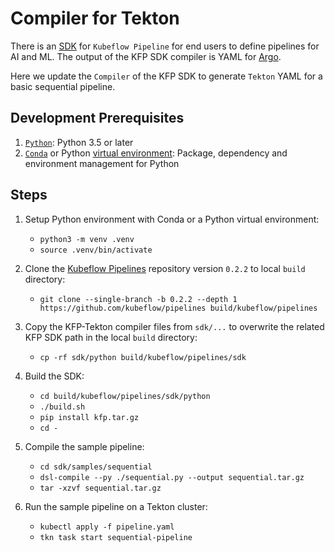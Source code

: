 # Compiler for Tekton

There is an [SDK](https://www.kubeflow.org/docs/pipelines/sdk/sdk-overview/) for `Kubeflow Pipeline` for end users to
define pipelines for AI and ML. The output of the KFP SDK compiler is YAML for [Argo](https://github.com/argoproj/argo).

Here we update the `Compiler` of the KFP SDK to generate `Tekton` YAML for a basic sequential pipeline. 


## Development Prerequisites

1. [`Python`](https://www.python.org/downloads/): Python 3.5 or later  
2. [`Conda`](https://docs.conda.io/en/latest/) or Python 
   [virtual environment](https://packaging.python.org/guides/installing-using-pip-and-virtual-environments/): 
   Package, dependency and environment management for Python


## Steps

1. Setup Python environment with Conda or a Python virtual environment:

    - `python3 -m venv .venv`
    - `source .venv/bin/activate`

2. Clone the [Kubeflow Pipelines](https://github.com/kubeflow/pipelines) 
   repository version `0.2.2` to local `build` directory:

    - `git clone --single-branch -b 0.2.2 --depth 1 https://github.com/kubeflow/pipelines build/kubeflow/pipelines`

3. Copy the KFP-Tekton compiler files from `sdk/...` to overwrite the related
   KFP SDK path in the local `build` directory:

    - `cp -rf sdk/python build/kubeflow/pipelines/sdk`

4. Build the SDK:

    - `cd build/kubeflow/pipelines/sdk/python`
    - `./build.sh`
    - `pip install kfp.tar.gz`
    - `cd -`

5. Compile the sample pipeline:

    - `cd sdk/samples/sequential`  
    - `dsl-compile --py ./sequential.py --output sequential.tar.gz`
    - `tar -xzvf sequential.tar.gz`
    
6. Run the sample pipeline on a Tekton cluster:

    - `kubectl apply -f pipeline.yaml`
    - `tkn task start sequential-pipeline`
